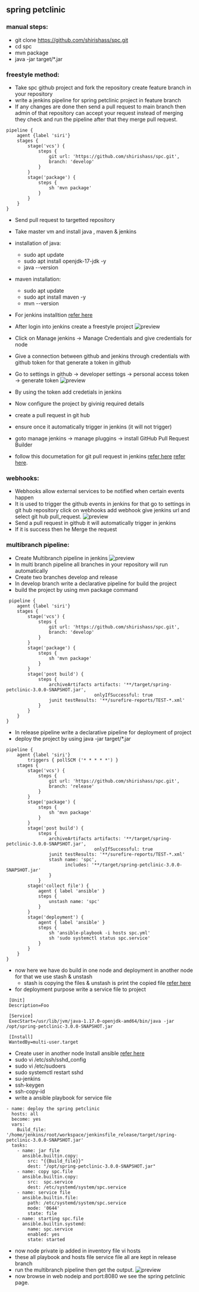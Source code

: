 ## spring petclinic
  ### manual steps: 
  * git clone https://github.com/shirishass/spc.git
  * cd spc
  * mvn package
  * java -jar target/*.jar
  ### freestyle method:
  * Take spc github project and fork the repository create feature branch in your repository
  * write a jenkins pipeline for spring petclinic project in feature branch
  * If any changes are done then send a pull request to main branch then admin of that repository can accept your  request  instead of merging they check and run the pipeline after that they merge pull request.

```
pipeline {
    agent {label 'siri'} 
    stages {
        stage('vcs') { 
            steps {
                git url: 'https://github.com/shirishass/spc.git',
                branch: 'develop'
            } 
        }       
        stage('package') {
            steps {
                sh 'mvn package'
            }
        } 
    }
}   
```

 * Send pull request to targetted repository 
 * Take master vm and install java , maven & jenkins
 * installation of java:
    * sudo apt update
    * sudo apt install openjdk-17-jdk -y
    * java --version
   
 * maven installation:
    * sudo apt update
    * sudo apt install maven -y
    * mvn --version 
      
 * For jenkins installtion [refer here](https://www.jenkins.io/doc/book/installing/linux/)
 * After login into jenkins create a freestyle project
 ![preview](images/spc1.png)
 * Click on Manage jenkins → Manage Credentials and give credentials for node
 * Give a connection between github and jenkins through credentials with github token for that generate a token in github
 * Go to settings in github → developer settings → personal access token → generate token
 ![preview](images/scc5.png) 
 * By using the token add credetials in jenkins
 * Now configure the project by givinig required details
 * create a pull request in git hub
 * ensure once it automatically trigger in jenkins (it will not trigger)
 * goto manage jenkins → manage pluggins → install GitHub Pull Request Builder
 * follow this documetation for git pull request in jenkins [refer here](https://plugins.jenkins.io/ghprb/) [refer here](https://devopscube.com/jenkins-build-trigger-github-pull-request/).

### webhooks:
 * Webhooks allow external services to be notified when certain events happen
 * It is used to trigger the github events in jenkins for that go to settings in git hub repository click on webhooks add webhook give jenkins url and select git hub pull_request.
 ![preview](images/scc2.png)
 * Send a pull request in github it will automatically trigger in jenkins
 * If it is success then he Merge the request

### multibranch pipeline:
 * Create Multibranch pipeline in jenkins
  ![preview](images/scc3.png)
 * In multi branch pipeline all branches in your repository will run automatically
 * Create two branches develop and release
 * In develop branch write a declarative pipeline for build the project
 * build the project by using mvn package command
```
 pipeline {
    agent {label 'siri'} 
    stages {
        stage('vcs') { 
            steps {
                git url: 'https://github.com/shirishass/spc.git',
                branch: 'develop'
            } 
        }       
        stage('package') {
            steps {
                sh 'mvn package'
            }
        } 
        stage('post build') {
            steps {
                archiveArtifacts artifacts: '**/target/spring-petclinic-3.0.0-SNAPSHOT.jar',
                                 onlyIfSuccessful: true
                junit testResults: '**/surefire-reports/TEST-*.xml'
            }
        }  
    }
}   
```
* In release pipeline write a declarative pipeline for deployment of project
* deploy the project by using java -jar target/*.jar 
```
pipeline {
    agent {label 'siri'} 
        triggers { pollSCM ('* * * * *') }
    stages {
        stage('vcs') { 
            steps {
                git url: 'https://github.com/shirishass/spc.git',
                branch: 'release'
            } 
        }       
        stage('package') {
            steps {
                sh 'mvn package'
            }
        }  
        stage('post build') {
            steps {
                archiveArtifacts artifacts: '**/target/spring-petclinic-3.0.0-SNAPSHOT.jar',
                                 onlyIfSuccessful: true
                junit testResults: '**/surefire-reports/TEST-*.xml'
                stash name: 'spc',
                      includes: '**/target/spring-petclinic-3.0.0-SNAPSHOT.jar'
                }    
            }
        stage('collect file') {
            agent { label 'ansible' }
            steps {
                unstash name: 'spc'
            }
        } 
        stage('deployment') {
            agent { label 'ansible' }
            steps {
                sh 'ansible-playbook -i hosts spc.yml'
                sh 'sudo systemctl status spc.service'
            }
        }          
    }
}  
```
 * now here we have do build in one node and deployment in another node for that we use stash & unstash
    * stash is copying the files & unstash is print the copied file [refer here](https://www.jenkins.io/doc/pipeline/steps/workflow-basic-steps/#stash-stash-some-files-to-be-used-later-in-the-build)
 * for deployment purpose write a service file to project
```
 [Unit]
 Description=Foo

 [Service]
 ExecStart=/usr/lib/jvm/java-1.17.0-openjdk-amd64/bin/java -jar /opt/spring-petclinic-3.0.0-SNAPSHOT.jar

 [Install]
 WantedBy=multi-user.target
```
 * Create user in another node Install ansible [refer here](https://www.digitalocean.com/community/tutorials/how-to-install-and-configure-ansible-on-ubuntu-22-04)
 * sudo vi /etc/ssh/sshd_config
 * sudo vi /etc/sudoers
 * sudo systemctl restart sshd
 * su-jenkins
 * ssh-keygen
 * ssh-copy-id <node private ip>
 * write a ansible playbook for service file
```
- name: deploy the spring petclinic
  hosts: all
  become: yes
  vars:
    Build_file: '/home/jenkins/root/workspace/jenkinsfile_release/target/spring-petclinic-3.0.0-SNAPSHOT.jar'
  tasks:
    - name: jar file
      ansible.builtin.copy:
        src: "{{Build_file}}"
        dest: "/opt/spring-petclinic-3.0.0-SNAPSHOT.jar"
    - name: copy spc.file 
      ansible.builtin.copy:
        src:  spc.service
        dest: /etc/systemd/system/spc.service
    - name: service file
      ansible.builtin.file:
        path: /etc/systemd/system/spc.service
        mode: '0644'
        state: file 
    - name: starting spc.file
      ansible.builtin.systemd:
        name: spc.service
        enabled: yes
        state: started   
```
 * now node private ip added in inventory file vi hosts
 * these all playbook and hosts file service file all are kept in release branch
 * run the multibranch pipeline then get the output.
 ![preview](images/scc4.png)
 * now browse in web nodeip and port:8080 we see the spring petclinic page.









